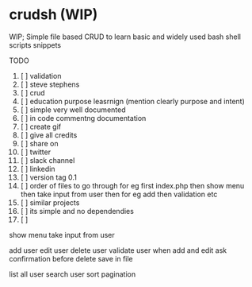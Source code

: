 # crudsh (WIP)
WIP; Simple file based CRUD to learn basic and widely used bash shell scripts snippets

TODO

1. [ ]  validation
1. [ ]  steve stephens
1. [ ]  crud
1. [ ]  education purpose leasrnign (mention clearly purpose and intent)
1. [ ]  simple very well documented
1. [ ]  in code commentng documentation
1. [ ]  create gif
1. [ ]  give all credits
1. [ ]  share on
1. [ ]      twitter
1. [ ]      slack channel
1. [ ]      linkedin
1. [ ]  version tag 0.1
1. [ ]  order of files to go through for eg first index.php then show menu then take input from user then for eg add then validation etc
1. [ ]  similar projects
1. [ ]  its simple and no dependendies
1. [ ]




show menu
take input from user

add user
edit user
delete user
validate user when add and edit
ask confirmation before delete
save in file

list all user
search user
sort
pagination
